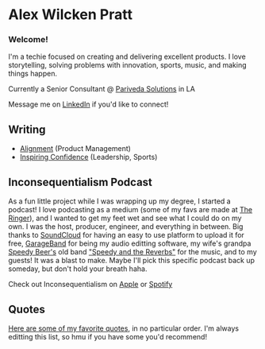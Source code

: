 # Alex Wilcken Pratt

### Welcome!

I'm a techie focused on creating and delivering excellent products. I love storytelling, solving problems with innovation, sports, music, and making things happen.

Currently a Senior Consultant @ [Pariveda Solutions](https://www.parivedasolutions.com) in LA

Message me on [LinkedIn](https://www.linkedin.com/in/alexwilckenpratt) if you'd like to connect!


## Writing

- [Alignment](/posts/alignment.md) (Product Management)
- [Inspiring Confidence](/posts/inspiring-confidence.md) (Leadership, Sports)


## Inconsequentialism Podcast

As a fun little project while I was wrapping up my degree, I started a podcast! I love podcasting as a medium (some of my favs are made at [The Ringer](https://www.theringer.com)), and I wanted to get my feet wet and see what I could do on my own. I was the host, producer, engineer, and everything in between. Big thanks to [SoundCloud](https://soundcloud.com) for having an easy to use platform to upload it for free, [GarageBand](https://www.apple.com/mac/garageband/) for being my audio editting software, my wife's grandpa [Speedy Beer's](https://speedybeers.com) old band ["Speedy and the Reverbs"](https://www.youtube.com/watch?v=XNlXR4Tdf6M) for the music, and to my guests! It was a blast to make. Maybe I'll pick this specific podcast back up someday, but don't hold your breath haha. 

Check out Inconsequentialism on [Apple](https://itunes.apple.com/us/podcast/inconsequentialism/id1458046001) or [Spotify](https://open.spotify.com/show/5sMtj2KdImvKo3gnjltAx8?si=kKELPlnrQ-qnTmPiYB7sRw)


## Quotes

[Here are some of my favorite quotes](/posts/quotes.md), in no particular order. I'm always editting this list, so hmu if you have some you'd recommend!
